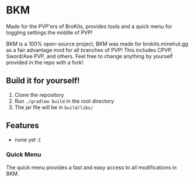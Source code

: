 # BKM
Made for the PVP'ers of BroKits, provides tools and a quick menu for toggling settings the middle of PVP!

BKM is a 100% open-source project, BKM was made for brokits.minehut.gg as a fair advantage mod for all branches of PVP!
This includes CPVP, Sword/Axe PVP, and others. Feel free to change anything by yourself provided in the repo with a fork!

## Build it for yourself!
1. Clone the repository
2. Run `./gradlew build` in the root directory
3. The jar file will be in `build/libs/`

## Features
- none yet :(

### Quick Menu
The quick menu provides a fast and easy access to all modifications in BKM.



